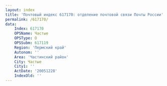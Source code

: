 ```yaml
---
layout: index
title: 'Почтовый индекс 617170: отделение почтовой связи Почты России'
permalink: /617170/
data:
    Index: 617170
    OPSName: Частые
    OPSType: О
    OPSSubm: 617119
    Region: 'Пермский край'
    Autonom: ''
    Area: 'Частинский район'
    City: Частые
    City1: ''
    ActDate: '20051228'
    IndexOld: ''
---
```

